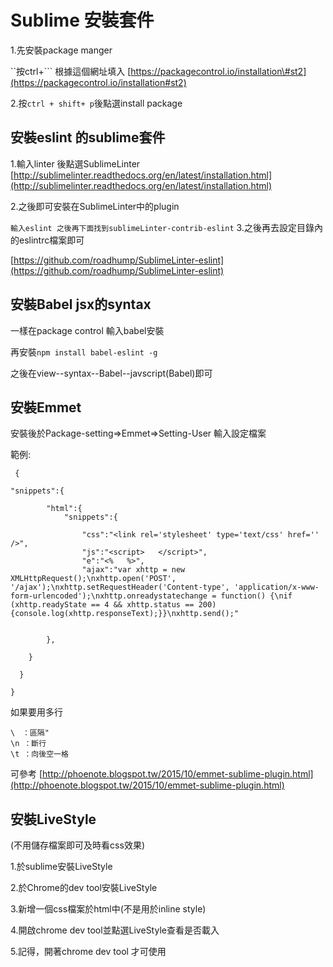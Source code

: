 # Sublime 安裝套件

1.先安裝package manger

``按ctrl+```  根據這個網址填入 [https://packagecontrol.io/installation\#st2](https://packagecontrol.io/installation#st2)

2.按`ctrl + shift+ p`後點選install package

## 安裝eslint 的sublime套件

1.輸入linter 後點選SublimeLinter [http://sublimelinter.readthedocs.org/en/latest/installation.html](http://sublimelinter.readthedocs.org/en/latest/installation.html)

2.之後即可安裝在SublimeLinter中的plugin

`輸入eslint 之後再下面找到sublimeLinter-contrib-eslint` 3.之後再去設定目錄內的eslintrc檔案即可

[https://github.com/roadhump/SublimeLinter-eslint](https://github.com/roadhump/SublimeLinter-eslint)

## 安裝Babel jsx的syntax

一樣在package control 輸入babel安裝

再安裝`npm install babel-eslint -g`

之後在view--syntax--Babel--javscript\(Babel\)即可

## 安裝Emmet

安裝後於Package-setting=&gt;Emmet=&gt;Setting-User 輸入設定檔案

範例:

```text
 {

"snippets":{

        "html":{
            "snippets":{

                "css":"<link rel='stylesheet' type='text/css' href='' />",
                "js":"<script>   </script>",
                "e":"<%   %>",
                "ajax":"var xhttp = new XMLHttpRequest();\nxhttp.open('POST', '/ajax');\nxhttp.setRequestHeader('Content-type', 'application/x-www-form-urlencoded');\nxhttp.onreadystatechange = function() {\nif (xhttp.readyState == 4 && xhttp.status == 200) {console.log(xhttp.responseText);}}\nxhttp.send();"


        },

    }

  }

}
```

如果要用多行

```text
\　：區隔"
\n ：斷行
\t ：向後空一格
```

可參考 [http://phoenote.blogspot.tw/2015/10/emmet-sublime-plugin.html](http://phoenote.blogspot.tw/2015/10/emmet-sublime-plugin.html)

## 安裝LiveStyle

\(不用儲存檔案即可及時看css效果\)

1.於sublime安裝LiveStyle

2.於Chrome的dev tool安裝LiveStyle

3.新增一個css檔案於html中\(不是用於inline style\)

4.開啟chrome dev tool並點選LiveStyle查看是否載入

5.記得，開著chrome dev tool 才可使用

